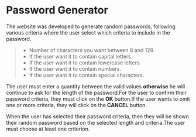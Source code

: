 # Password Generator 

 The website was developed to generate random passwords, following various criteria.where the user select which criteria to include in the password.

> - Number of characters you want between 8 and 128.
> - If the user want it to contain capital letters.
> - If the user want it to contain lowercase letters.
> - If the user want it to contain numbers.
> - If the user want it to contain special characters.


The user must enter a quantity between the valid values **otherwise** he will continue to ask for the length of the password.For the user to confirm their password criteria, they must click on the **OK** button.If the user wants to omit one or more criteria, they will click on the **CANCEL** button.

When the user has selected their password criteria, then they will be shown their random password based on the selected length and criteria.The user must choose at least one criterion.

